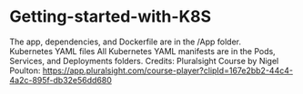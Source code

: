 # Getting-started-with-K8S
The app, dependencies, and Dockerfile are in the /App folder.  
Kubernetes YAML files All Kubernetes YAML manifests are in the Pods, Services, and Deployments folders. 
Credits: Pluralsight Course by Nigel Poulton: https://app.pluralsight.com/course-player?clipId=167e2bb2-44c4-4a2c-895f-db32e56dd680
